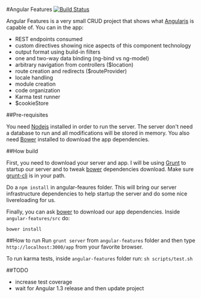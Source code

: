 
#Angular Features [![Build Status](https://travis-ci.org/flaviohenriquealmeida/angular-features.png?branch=master)](https://travis-ci.org/flaviohenriquealmeida/angular-features)

Angular Features is a very small CRUD project that shows what [Angularjs](http://angularjs.org/) is capable of. You can in the app:

- REST endpoints consumed
- custom directives showing nice aspects of this component technology
- output format using build-in filters
- one and two-way data binding (ng-bind vs ng-model)
- arbitrary navigation from controllers ($location)
- route creation and redirects ($routeProvider)
- locale handling
- module creation
- code organization
- Karma test runner
- $cookieStore

##Pre-requisites

You need [Nodejs](nodejs.org) installed in order to run the server. The server don't need a database to run and all modifications will be stored in memory. You also need [Bower](http://bower.io) installed to download the app dependencies. 

##How build

First, you need to download your server and app. I will be using [Grunt](http://gruntjs.com/) to startup our server and to tweak [bower](http://bower.io) dependencies download. Make sure [grunt-cli](https://github.com/gruntjs/grunt-cli) is in your path.

Do a `npm install` in angular-feaures folder. This will bring our server infrastructure dependencies to help startup the server and do some nice livereloading for us.

Finally, you can ask [bower](http://bower.io) to download our app dependencies. Inside `angular-features/src` do:

`bower install`

##How to run
Run `grunt server` from `angular-features` folder and then type `http://localhost:3000/app` from your favorite browser.

To run karma tests, inside `angular-features` folder run:
`sh scripts/test.sh`

##TODO
- increase test coverage
- wait for Angular 1.3 release and then update project